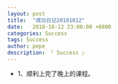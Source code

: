 ```yaml
---
layout: post
title:  "成功日记20181012"
date:   2018-10-12 23:00:00 +0800
categories: Success
tags: Success
author: pepe
description: 『 Success 』
---
```


* 1、顺利上完了晚上的课程。

